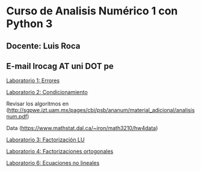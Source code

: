 # Curso de Analisis Numérico 1 con Python 3
## Docente: Luis Roca
## E-mail lrocag AT uni DOT pe
[Laboratorio 1: Errores](http://nbviewer.jupyter.org/github/luisrocag/numerico1/blob/master/laboratorio1.ipynb)

[Laboratorio 2: Condicionamiento](http://nbviewer.jupyter.org/github/luisrocag/numerico1/blob/master/laboratorio2.ipynb)

Revisar los algoritmos en (http://sgpwe.izt.uam.mx/pages/cbi/psb/ananum/material_adicional/analisisnum.pdf)

Data (https://www.mathstat.dal.ca/~iron/math3210/hw4data)

[Laboratorio 3: Factorización LU](http://nbviewer.jupyter.org/github/luisrocag/numerico1/blob/master/laboratorio3.ipynb)

[Laboratorio 4: Factorizaciones ortogonales](http://nbviewer.jupyter.org/github/luisrocag/numerico1/blob/master/laboratorio4.ipynb)

[Laboratorio 6: Ecuaciones no lineales](http://nbviewer.jupyter.org/github/luisrocag/numerico1/blob/master/laboratorio6.ipynb)
